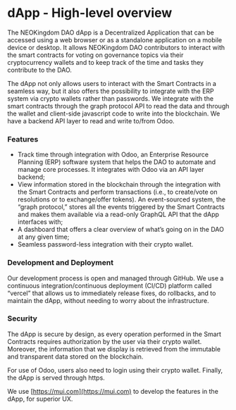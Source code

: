 # dApp - High-level overview

The NEOKingdom DAO dApp is a Decentralized Application that can be accessed using a web browser or as a standalone application on a mobile device or desktop. It allows NEOKingdom DAO contributors to interact with the smart contracts for voting on governance topics via their cryptocurrency wallets and to keep track of the time and tasks they contribute to the DAO.

The dApp not only allows users to interact with the Smart Contracts in a seamless way, but it also offers the possibility to integrate with the ERP system via crypto wallets rather than passwords. We integrate with the smart contracts through the graph protocol API to read the data and through the wallet and client-side javascript code to write into the blockchain. We have a backend API layer to read and write to/from Odoo.

### Features&#x20;

* Track time through integration with Odoo, an Enterprise Resource Planning (ERP) software system that helps the DAO to automate and manage core processes. It integrates with Odoo via an API layer backend;
* View information stored in the blockchain through the integration with the Smart Contracts and perform transactions (i.e., to create/vote on resolutions or to exchange/offer tokens). An event-sourced system, the “graph protocol,” stores all the events triggered by the Smart Contracts and makes them available via a read-only GraphQL API that the dApp interfaces with;&#x20;
* A dashboard that offers a clear overview of what’s going on in the DAO at any given time;
* Seamless password-less integration with their crypto wallet.&#x20;

### Development and Deployment

Our development process is open and managed through GitHub. We use a continuous integration/continuous deployment (CI/CD) platform called “vercel” that allows us to immediately release fixes, do rollbacks, and to maintain the dApp, without needing to worry about the infrastructure.

### Security

The dApp is secure by design, as every operation performed in the Smart Contracts requires authorization by the user via their crypto wallet. Moreover, the information that we display is retrieved from the immutable and transparent data stored on the blockchain.&#x20;

For use of Odoo, users also need to login using their crypto wallet. Finally, the dApp is served through https.&#x20;

We use [https://mui.com](https://mui.com)  to develop the features in the dApp, for superior UX.
